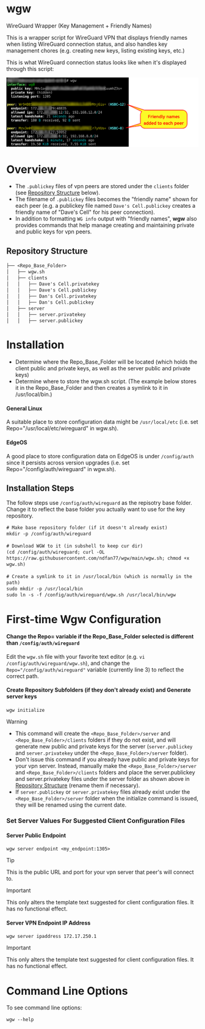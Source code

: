 # wgw
WireGuard Wrapper (Key Management + Friendly Names)

This is a wrapper script for WireGuard VPN that displays friendly names when listing WireGuard connection status, and also handles key management chores (e.g. creating new keys, listing existing keys, etc.)  

This is what WireGuard connection status looks like when it's displayed through this script:

![alt text](WGW-ExampleScreen.png)

# Overview
- The `.publickey` files of vpn peers are stored under the `clients` folder (see [Repository Structure](README.md#repository-structure) below).
- The filename of `.publickey` files becomes the "friendly name" shown for each peer (e.g. a publickey file named `Dave's Cell.publickey` creates a friendly name of "Dave's Cell" for his peer connection).  
- In addition to formatting `WG info` output with "friendly names", **wgw** also provides commands that help manage creating and maintaining private and public keys for vpn peers.
<!-- determines the "friendly name" of peer connections by finding the public key for the peer in a folder that contains the public key files, and then adds the friendly name (the file name of the public key file) into the output of the "WG show" command.     (respository) of public key files maintaining a repository uses the name of the publickey file builds an associative array of "friendly names" to public keys (for VPN peers) by using the name of the file holding the publickey <peer>.publickey files in the clients folder of the base repository.-->
## Repository Structure
```
├── <Repo_Base_Folder>
│   ├── wgw.sh
│   ├── clients
│   │   ├── Dave's Cell.privatekey
│   │   ├── Dave's Cell.publickey
│   │   ├── Dan's Cell.privatekey
│   │   ├── Dan's Cell.publickey
│   ├── server
│   │   ├── server.privatekey
│   │   ├── server.publickey
```

# Installation
- Determine where the Repo_Base_Folder will be located (which holds the client public and private keys, as well as the server public and private keys)
- Determine where to store the wgw.sh script.  (The example below stores it in the Repo_Base_Folder and then creates a symlink to it in /usr/local/bin.)
#### General Linux
A suitable place to store configuration data might be `/usr/local/etc` (i.e. set Repo="/usr/local/etc/wireguard" in wgw.sh).
#### EdgeOS
A good place to store configuration data on EdgeOS is under `/config/auth` since it persists across version upgrades (i.e. set Repo="/config/auth/wireguard" in wgw.sh).
## Installation Steps
The follow steps use `/config/auth/wireguard` as the repisotry base folder.  Change it to reflect the base folder you actually want to use for the key repository.
```shell
# Make base repository folder (if it doesn't already exist)
mkdir -p /config/auth/wireguard

# Download WGW to it (in subshell to keep cur dir)
(cd /config/auth/wireguard; curl -OL https://raw.githubusercontent.com/ndfan77/wgw/main/wgw.sh; chmod +x wgw.sh)

# Create a symlink to it in /usr/local/bin (which is normally in the path)
sudo mkdir -p /usr/local/bin
sudo ln -s -f /config/auth/wireguard/wgw.sh /usr/local/bin/wgw
```
# First-time Wgw Configuration
#### Change the Repo= variable if the Repo_Base_Folder selected is different than `/config/auth/wireguard`
Edit the `wgw.sh` file with your favorite text editor (e.g. `vi /config/auth/wireguard/wgw.sh`), and change the `Repo="/config/auth/wireguard"` variable (currently line 3) to reflect the correct path.

#### Create Repository Subfolders (if they don't already exist) and Generate server keys
```
wgw initialize
```
> [!WARNING]
> - This command will create the `<Repo_Base_Folder>/server` and `<Repo_Base_Folder>/clients` folders if they do not exist, and will generate new public and private keys for the server (`server.publickey` and `server.privatekey` under the `<Repo_Base_Folder>/server` folder).
> - Don't issue this command if you already have public and private keys for your vpn server.  Instead, manually make the `<Repo_Base_Folder>/server` and `<Repo_Base_Folder>/clients` folders and place the server.publickey and server.privatekey files under the server folder as shown above in [Repository Structure](README.md#repository-structure) (rename them if necessary). 
> - If `server.publickey` or `server.privatekey` files already exist under the `<Repo_Base_Folder>/server` folder when the initialize command is issued, they will be renamed using the current date. 
### Set Server Values For Suggested Client Configuration Files
#### Server Public Endpoint
```
wgw server endpoint <my_endpoint:1305>
```
> [!TIP]
> This is the public URL and port for your vpn server that peer's will connect to. 

> [!IMPORTANT]
> This only alters the template text suggested for client configuration files.  It has no functional effect.
#### Server VPN Endpoint IP Address
```
wgw server ipaddress 172.17.250.1
```
> [!IMPORTANT]
> This only alters the template text suggested for client configuration files.  It has no functional effect.


# Command Line Options
To see command line options:
```
wgw --help
```
